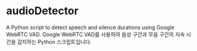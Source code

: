 # audioDetector
A Python script to detect speech and silence durations using Google WebRTC VAD. Google WebRTC VAD를 사용하여 음성 구간과 무음 구간의 지속 시간을 감지하는 Python 스크립트입니다.
